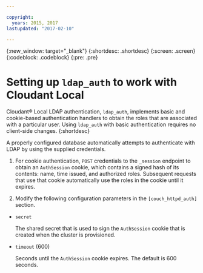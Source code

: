 ```yaml
---

copyright:
  years: 2015, 2017
lastupdated: "2017-02-10"

---
```


{:new_window: target="_blank"}
{:shortdesc: .shortdesc}
{:screen: .screen}
{:codeblock: .codeblock}
{:pre: .pre}

# Setting up `ldap_auth` to work with Cloudant Local

Cloudant&reg; Local LDAP authentication, `ldap_auth`, implements basic
and cookie-based authentication handlers to obtain the roles that
are associated with a particular user. Using `ldap_auth` with basic
authentication requires no client-side changes.
{:shortdesc}

A properly configured database automatically attempts to
authenticate with LDAP by using the supplied credentials.

1.  For cookie authentication, `POST` credentials to the `_session`
    endpoint to obtain an `AuthSession` cookie, which contains a
    signed hash of its contents: name, time issued, and authorized
    roles. Subsequent requests that use that cookie automatically
    use the roles in the cookie until it expires.

2.  Modify the following configuration parameters in the
    `[couch_httpd_auth]` section.

<!-- reset markdown parser -->

*   `secret`

    The shared secret that is used to sign the
    `AuthSession` cookie that is created when the cluster
    is provisioned.

*   `timeout` (600)

    Seconds until the `AuthSession` cookie expires.
    The default is 600 seconds.
